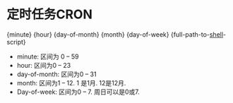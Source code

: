 # 定时任务CRON

{minute} {hour} {day-of-month} {month} {day-of-week} {full-path-to-[shell](https://www.coonote.com/shell/shell-tutorial.html)-script}

- minute: 区间为 0 – 59
- hour: 区间为0 – 23
- day-of-month: 区间为0 – 31
- month: 区间为1 – 12. 1 是1月. 12是12月.
- Day-of-week: 区间为0 – 7. 周日可以是0或7.